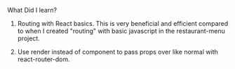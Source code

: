 What Did I learn?

1. Routing with React basics. This is very beneficial and efficient compared to
   when I created "routing" with basic javascript in the restaurant-menu project.

2. Use render instead of component to pass props over like normal with
   react-router-dom.
